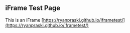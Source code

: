 ## iFrame Test Page

This is an iFrame  [https://ryanpraski.github.io/iframetest/](https://ryanpraski.github.io/iframetest/)
